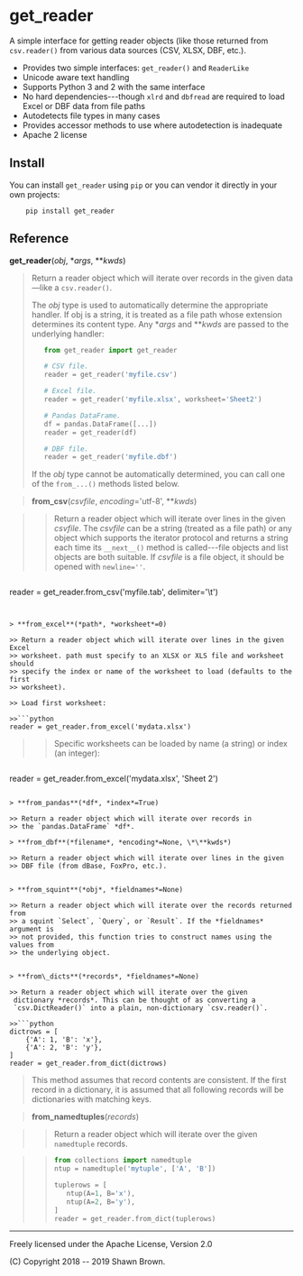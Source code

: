 get_reader
==========

A simple interface for getting reader objects (like those returned from
`csv.reader()` from various data sources (CSV, XLSX, DBF, etc.).

* Provides two simple interfaces: `get_reader()` and `ReaderLike`
* Unicode aware text handling
* Supports Python 3 and 2 with the same interface
* No hard dependencies---though `xlrd` and `dbfread` are required to
  load Excel or DBF data from file paths
* Autodetects file types in many cases
* Provides accessor methods to use where autodetection is inadequate
* Apache 2 license


Install
-------

You can install `get_reader` using `pip` or you can vendor it directly in
your own projects:

```shell
    pip install get_reader
```


Reference
---------

**get_reader**(*obj*, \**args*, \*\**kwds*)

> Return a reader object which will iterate over records in the
> given data—like a `csv.reader()`.
>
> The *obj* type is used to automatically determine the appropriate
> handler. If obj is a string, it is treated as a file path whose
> extension determines its content type. Any \**args* and \*\**kwds*
> are passed to the underlying handler:
>
>```python
>    from get_reader import get_reader
>
>    # CSV file.
>    reader = get_reader('myfile.csv')
>
>    # Excel file.
>    reader = get_reader('myfile.xlsx', worksheet='Sheet2')
>
>    # Pandas DataFrame.
>    df = pandas.DataFrame([...])
>    reader = get_reader(df)
>
>    # DBF file.
>    reader = get_reader('myfile.dbf')    
>```
>
> If the *obj* type cannot be automatically determined, you can call one
> of the `from_...()` methods listed below. 


>**from\_csv**(*csvfile*, *encoding*='utf-8', \*\**kwds*)

>> Return a reader object which will iterate over lines in the
   given *csvfile*. The *csvfile* can be a string (treated as a
   file path) or any object which supports the iterator protocol
   and returns a string each time its `__next__()` method is
   called---file objects and list objects are both suitable. If
   *csvfile* is a file object, it should be opened with `newline=''`.

>>```python
  reader = get_reader.from_csv('myfile.tab', delimiter='\t')
  ```


> **from_excel**(*path*, *worksheet*=0)

>> Return a reader object which will iterate over lines in the given Excel
>> worksheet. path must specify to an XLSX or XLS file and worksheet should
>> specify the index or name of the worksheet to load (defaults to the first
>> worksheet).

>> Load first worksheet:

>>```python
  reader = get_reader.from_excel('mydata.xlsx')
  ```

>> Specific worksheets can be loaded by name (a string) or index
>> (an integer):

>>```python
  reader = get_reader.from_excel('mydata.xlsx', 'Sheet 2')
  ```

> **from_pandas**(*df*, *index*=True)

>> Return a reader object which will iterate over records in
>> the `pandas.DataFrame` *df*.

> **from_dbf**(*filename*, *encoding*=None, \*\**kwds*)

>> Return a reader object which will iterate over lines in the given
>> DBF file (from dBase, FoxPro, etc.).


> **from_squint**(*obj*, *fieldnames*=None)

>> Return a reader object which will iterate over the records returned from
>> a squint `Select`, `Query`, or `Result`. If the *fieldnames* argument is
>> not provided, this function tries to construct names using the values from
>> the underlying object.


> **from\_dicts**(*records*, *fieldnames*=None)

>> Return a reader object which will iterate over the given
   dictionary *records*. This can be thought of as converting a
   `csv.DictReader()` into a plain, non-dictionary `csv.reader()`.

>>```python
  dictrows = [
      {'A': 1, 'B': 'x'},
      {'A': 2, 'B': 'y'},
  ]
  reader = get_reader.from_dict(dictrows)
  ```

> This method assumes that record contents are consistent. If the first record
> in a dictionary, it is assumed that all following records will be dictionaries
> with matching keys.


> **from\_namedtuples**(*records*)

>> Return a reader object which will iterate over the given
   `namedtuple` records.


>>```python 
>>from collections import namedtuple
>>ntup = namedtuple('mytuple', ['A', 'B'])
>>
>>tuplerows = [
>>    ntup(A=1, B='x'),
>>    ntup(A=2, B='y'),
>>]
>>reader = get_reader.from_dict(tuplerows)
>>```


------------------------------------

Freely licensed under the Apache License, Version 2.0

(C) Copyright 2018 -- 2019 Shawn Brown.

